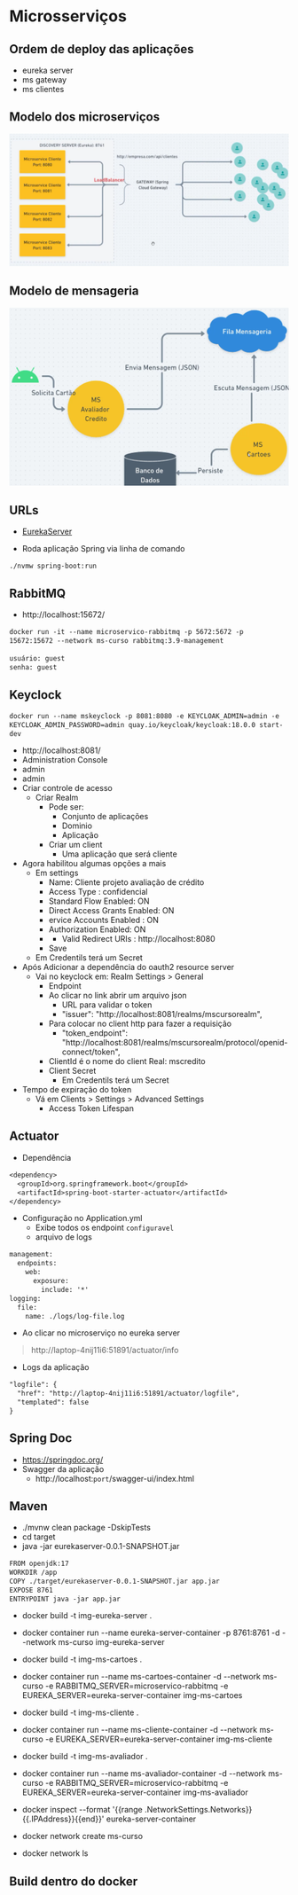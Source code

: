 # Microsserviços

## Ordem de deploy das aplicações
- eureka server
- ms gateway
- ms clientes

## Modelo dos microserviços

![Aplicação](./imgs/app.png)

## Modelo de mensageria

![Mensageria](./imgs/mensageria.png)

## URLs
- [EurekaServer](http://localhost:8761/)

- Roda aplicação Spring via linha de comando
```
./nvmw spring-boot:run
```

## RabbitMQ
- http://localhost:15672/
```
docker run -it --name microservico-rabbitmq -p 5672:5672 -p 15672:15672 --network ms-curso rabbitmq:3.9-management

usuário: guest
senha: guest
```

## Keyclock

```
docker run --name mskeyclock -p 8081:8080 -e KEYCLOAK_ADMIN=admin -e KEYCLOAK_ADMIN_PASSWORD=admin quay.io/keycloak/keycloak:18.0.0 start-dev
```

- http://localhost:8081/
- Administration Console 
- admin
- admin
- Criar controle de acesso
  - Criar Realm
    - Pode ser:
      - Conjunto de aplicações
      - Dominio
      - Aplicação
    - Criar um client
      - Uma aplicação que será cliente
- Agora habilitou algumas opções a mais
  - Em settings
    - Name: Cliente projeto avaliação de crédito
    - Access Type : confidencial
    - Standard Flow Enabled: ON
    - Direct Access Grants Enabled: ON
    - ervice Accounts Enabled : ON
    - Authorization Enabled: ON
    - * Valid Redirect URIs : http://localhost:8080
    - Save
  - Em Credentils terá um Secret
- Após Adicionar a dependência do oauth2 resource server
  - Vai no keyclock em:  Realm Settings > General
      - Endpoint
      - Ao clicar no link abrir um arquivo json
        - URL para validar o token
        - "issuer": "http://localhost:8081/realms/mscursorealm",
      - Para colocar no client http para fazer a requisição
        - "token_endpoint": "http://localhost:8081/realms/mscursorealm/protocol/openid-connect/token",
      - ClientId é o nome do client Real: mscredito
      - Client Secret
        - Em Credentils terá um Secret
- Tempo de expiração do token
  - Vá em Clients > Settings >  Advanced Settings 
    - Access Token Lifespan

## Actuator
- Dependência
```
<dependency>
  <groupId>org.springframework.boot</groupId>
  <artifactId>spring-boot-starter-actuator</artifactId>
</dependency>
```
- Configuração no Application.yml
  - Exibe todos os endpoint `configuravel`
  - arquivo de logs
```
management:
  endpoints:
    web:
      exposure:
        include: '*'
logging:
  file:
    name: ./logs/log-file.log
```
- Ao clicar no microserviço no eureka server
> http://laptop-4nij11i6:51891/actuator/info

- Logs da aplicação
```
"logfile": {
  "href": "http://laptop-4nij11i6:51891/actuator/logfile",
  "templated": false
}
```

## Spring Doc
- https://springdoc.org/
- Swagger da aplicação
  - http://localhost:`port`/swagger-ui/index.html


## Maven
- ./mvnw clean package -DskipTests
- cd target
- java -jar eurekaserver-0.0.1-SNAPSHOT.jar
```
FROM openjdk:17
WORKDIR /app
COPY ./target/eurekaserver-0.0.1-SNAPSHOT.jar app.jar
EXPOSE 8761
ENTRYPOINT java -jar app.jar
```

- docker build -t img-eureka-server .
- docker container run --name eureka-server-container -p 8761:8761 -d --network ms-curso img-eureka-server
  
- docker build -t img-ms-cartoes .
- docker container run --name ms-cartoes-container -d --network ms-curso -e RABBITMQ_SERVER=microservico-rabbitmq -e EUREKA_SERVER=eureka-server-container img-ms-cartoes

- docker build -t img-ms-cliente .
- docker container run --name ms-cliente-container -d --network ms-curso -e EUREKA_SERVER=eureka-server-container img-ms-cliente

- docker build -t img-ms-avaliador .
- docker container run --name ms-avaliador-container -d --network ms-curso -e RABBITMQ_SERVER=microservico-rabbitmq -e EUREKA_SERVER=eureka-server-container img-ms-avaliador

- docker inspect --format '{{range .NetworkSettings.Networks}}{{.IPAddress}}{{end}}' eureka-server-container
- docker network create ms-curso
- docker network ls


## Build dentro do docker
```

```